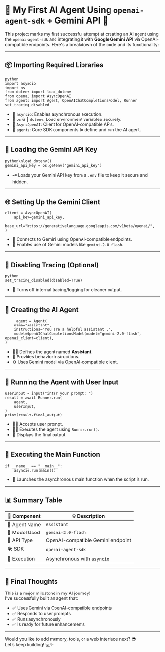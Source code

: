 # 🚀 My First AI Agent Using `openai-agent-sdk` + Gemini API 🌟

This project marks my first successful attempt at creating an AI agent using the `openai-agent-sdk` and integrating it with **Google Gemini API** via OpenAI-compatible endpoints. Here's a breakdown of the code and its functionality:

---

## 📦 Importing Required Libraries

```
python
import asyncio
import os
from dotenv import load_dotenv
from openai import AsyncOpenAI
from agents import Agent, OpenAIChatCompletionsModel, Runner, set_tracing_disabled
```


- 🔄 `asyncio`: Enables asynchronous execution.
- 🔐 `os` & 🌿 `dotenv`: Load environment variables securely.
- 🤖 `AsyncOpenAI`: Client for OpenAI-compatible APIs.
- 🧠 `agents`: Core SDK components to define and run the AI agent.


---


## 🔐 Loading the Gemini API Key


```
python\nload_dotenv()
gemini_api_key = os.getenv("gemini_api_key")
```


- 🗝️ Loads your Gemini API key from a `.env` file to keep it secure and hidden.


---


## 🌐 Setting Up the Gemini Client


```
client = AsyncOpenAI(
    api_key=gemini_api_key,
    base_url="https://generativelanguage.googleapis.com/v1beta/openai/",
)
```
            
            
- 🔌 Connects to Gemini using OpenAI-compatible endpoints.
- 🧠 Enables use of Gemini models like `gemini-2.0-flash`.


---


## 🛑 Disabling Tracing (Optional)


```
python
set_tracing_disabled(disabled=True)
```


- 🧭 Turns off internal tracing/logging for cleaner output.


---


## 🧠 Creating the AI Agent


```
     agent = Agent(
    name="Assistant",
    instructions="You are a helpful assistant .",
    model=OpenAIChatCompletionsModel(model="gemini-2.0-flash", openai_client=client),
)       
```
        
        
        
- 🧑‍💼 Defines the agent named **Assistant**.
- 📜 Provides behavior instructions.
- ⚙️ Uses Gemini model via OpenAI-compatible client.

---

## 💬 Running the Agent with User Input

```
userInput = input("inter your prompt: ")
result = await Runner.run(
    agent,
    userInput,
)
print(result.final_output)
```

- 🧑‍💻 Accepts user prompt.
- 🏃‍♂️ Executes the agent using `Runner.run()`.
- 📢 Displays the final output.

---

## 🧪 Executing the Main Function

```
if __name__ == "__main__":
    asyncio.run(main())
```


- 🚀 Launches the asynchronous main function when the script is run.


---

## 📊 Summary Table

| 🔧 Component       | 💡 Description                                 |
|-------------------|------------------------------------------------|
| 🤖 Agent Name      | `Assistant`                                    |
| 🧠 Model Used      | `gemini-2.0-flash`                              |
| 🔗 API Type        | OpenAI-compatible Gemini endpoint              |
| 🛠️ SDK             | `openai-agent-sdk`                             |
| 🧪 Execution       | Asynchronous with `asyncio`                    |

---

## 🎉 Final Thoughts


This is a major milestone in my AI journey!  
I’ve successfully built an agent that:
- ✅ Uses Gemini via OpenAI-compatible endpoints
- ✅ Responds to user prompts
- ✅ Runs asynchronously
- ✅ Is ready for future enhancements

---

Would you like to add memory, tools, or a web interface next? 😎  
Let’s keep building! 💻✨